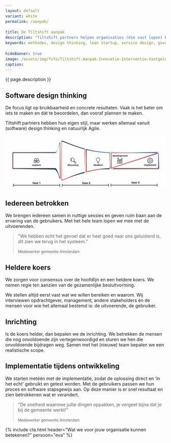 ```yaml
---
layout: default
variant: white
permalink: /aanpak/

title: De Tiltshift aanpak
description: "Tiltshift partners helpen organisaties (die vast lopen) bij digitale transformatie. Vanuit het perspectief van de business zorgen ze voor daadkracht en doelgerichtheid. Dat doen ze niet zomaar, daar zit ervaring en een mening achter."
keywords: methodes, design thinking, lean startup, service design, government digital services, agile, xp, creative commons

hideBanner: true
image: /assets/img/foto/Tiltshift-Aanpak-Innovatie-Interventie-Vastgelopen-digitaliserings-project.jpg
caption: 
---
```

{{ page.description }}

## Software design thinking
De focus ligt op bruikbaarheid en concrete resultaten. Vaak is het beter om iets te maken en dát te beoordelen, dan vooraf plannen te maken.

Tiltshift partners hebben hun eigen stijl, maar werken allemaal vanuit (software) design thinking en natuurlijk Agile.

<div class="article-image">
    <img src="/assets/img/Tiltshift-Aanpak-Software-Design-Thinking.jpg" alt="Systematische weergave van de aanpak van Tiltshift d.m.v. de fases van Software Design Thinking">
</div>

## Iedereen betrokken

We brengen iedereen samen in nuttige sessies en geven ruim baan aan de ervaring van de gebruikers. Met het hele team lopen we mee met de uitvoerenden.

> "We hebben echt het gevoel dat er heel goed naar ons geluisterd is, dit zien we terug in het systeem."
>
> <small>Medewerker gemeente Amsterdam</small>

## Heldere koers

We zorgen voor consensus over de hoofdlijn en een heldere koers. We nemen regie ten aanzien van de gezamenlijke besluitvorming.

We stellen altijd eerst vast wat we willen bereiken en waarom. Wij interviewen opdrachtgever, management, andere stakeholders én de mensen voor wie het allemaal bestemd is: de uitvoerende, de gebruiker.

## Inrichting

Is de koers helder, dan bepalen we de inrichting. We betrekken de mensen die nog onvoldoende zijn vertegenwoordigd en sturen we hen die onvoldoende bijdragen weg. Samen met het (nieuwe) team bepalen we een realistische scope.

## Implementatie tijdens ontwikkeling

We starten metéén met de implementatie, zodat de oplossing direct en ‘in het echt’ gebruikt en getest worden. Met de gebruikers passen we hun proces en software stapsgewijs aan. Op deze manier is er snel resultaat en zien betrokkenen wat er verandert.

> "De snelheid waarmee jullie dingen oppakken, je vergeet bijna dat je bij de gemeente werkt!"
>
> <small class="author">Medewerker gemeente Amsterdam</small>

{% include cta.html header="Wat we voor jouw organisatie kunnen betekenen?" persoon="eva" %}

